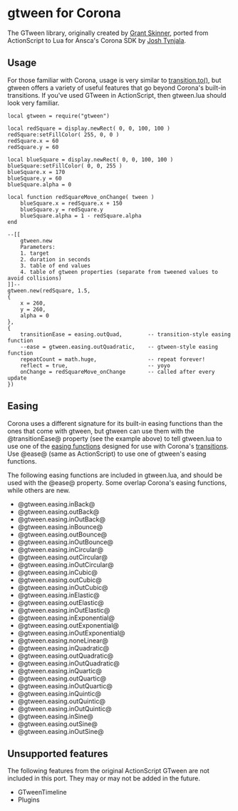 # gtween for Corona

The GTween library, originally created by [Grant Skinner](http://twitter.com/gskinner), ported from ActionScript to Lua for Ansca's Corona SDK by [Josh Tynjala](http://twitter.com/joshtynjala).

## Usage

For those familiar with Corona, usage is very similar to [transition.to()](http://developer.anscamobile.com/reference/index/transitionto), but gtween offers a variety of useful features that go beyond Corona's built-in transitions. If you've used GTween in ActionScript, then gtween.lua should look very familiar.

	local gtween = require("gtween")
	
	local redSquare = display.newRect( 0, 0, 100, 100 )
	redSquare:setFillColor( 255, 0, 0 )
	redSquare.x = 60
	redSquare.y = 60
	
	local blueSquare = display.newRect( 0, 0, 100, 100 )
	blueSquare:setFillColor( 0, 0, 255 )
	blueSquare.x = 170
	blueSquare.y = 60
	blueSquare.alpha = 0
	
	local function redSquareMove_onChange( tween )
		blueSquare.x = redSquare.x + 150
		blueSquare.y = redSquare.y
		blueSquare.alpha = 1 - redSquare.alpha
	end
	
	--[[
		gtween.new
		Parameters:
		1. target
		2. duration in seconds
		3. table of end values
		4. table of gtween properties (separate from tweened values to avoid collisions)
	]]--	
	gtween.new(redSquare, 1.5,
	{
		x = 260,
		y = 260,
		alpha = 0
	},
	{
		transitionEase = easing.outQuad,        -- transition-style easing function
		--ease = gtween.easing.outQuadratic,    -- gtween-style easing function
		repeatCount = math.huge,                -- repeat forever!
		reflect = true,                         -- yoyo
		onChange = redSquareMove_onChange       -- called after every update
	})

## Easing

Corona uses a different signature for its built-in easing functions than the ones that come with gtween, but gtween can use them with the @transitionEase@ property (see the example above) to tell gtween.lua to use one of the [easing functions](http://developer.anscamobile.com/content/easing) designed for use with Corona's [transitions](http://developer.anscamobile.com/content/transitions). Use @ease@ (same as ActionScript) to use one of gtween's easing functions.

The following easing functions are included in gtween.lua, and should be used with the @ease@ property. Some overlap Corona's easing functions, while others are new.
 * @gtween.easing.inBack@
 * @gtween.easing.outBack@
 * @gtween.easing.inOutBack@
 * @gtween.easing.inBounce@
 * @gtween.easing.outBounce@
 * @gtween.easing.inOutBounce@
 * @gtween.easing.inCircular@
 * @gtween.easing.outCircular@
 * @gtween.easing.inOutCircular@
 * @gtween.easing.inCubic@
 * @gtween.easing.outCubic@
 * @gtween.easing.inOutCubic@
 * @gtween.easing.inElastic@
 * @gtween.easing.outElastic@
 * @gtween.easing.inOutElastic@
 * @gtween.easing.inExponential@
 * @gtween.easing.outExponential@
 * @gtween.easing.inOutExponential@
 * @gtween.easing.noneLinear@
 * @gtween.easing.inQuadratic@
 * @gtween.easing.outQuadratic@
 * @gtween.easing.inOutQuadratic@
 * @gtween.easing.inQuartic@
 * @gtween.easing.outQuartic@
 * @gtween.easing.inOutQuartic@
 * @gtween.easing.inQuintic@
 * @gtween.easing.outQuintic@
 * @gtween.easing.inOutQuintic@
 * @gtween.easing.inSine@
 * @gtween.easing.outSine@
 * @gtween.easing.inOutSine@

## Unsupported features

The following features from the original ActionScript GTween are not included in this port. They may or may not be added in the future.
 * GTweenTimeline
 * Plugins